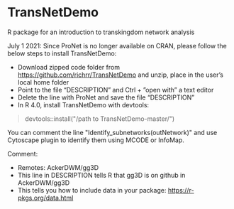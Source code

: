 # TransNetDemo
R package for an introduction to transkingdom network analysis


July 1 2021:
Since ProNet is no longer available on CRAN, please follow the below steps to install TransNetDemo:

- Download zipped code folder from https://github.com/richrr/TransNetDemo and unzip, place in the user’s local home folder
- Point to the file “DESCRIPTION” and Ctrl + ”open with” a text editor
- Delete the line with ProNet and save the file “DESCRIPTION”
- In R 4.0, install TransNetDemo with devtools:
> devtools::install("/path to TransNetDemo-master/")

You can comment the line "Identify_subnetworks(outNetwork)" and use Cytoscape plugin to identify them using MCODE or InfoMap.


Comment:
- Remotes: AckerDWM/gg3D
- This line in DESCRIPTION tells R that gg3D is on github in AckerDWM/gg3D
- This tells you how to include data in your package: https://r-pkgs.org/data.html


